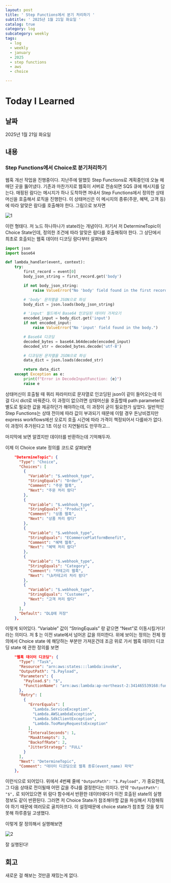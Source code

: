```yaml
---
layout: post
title: ' Step Functions에서 분기 처리하기 '
subtitle: ' 2025년 1월 21일 화요일 '
catalog: true
category: log
subcategory: weekly
tags:
  - log
  - weekly
  - january
  - 2025
  - step functions
  - aws
  - choice

---
```


# Today I Learned

## 날짜

2025년 1월 21일 화요일

## 내용

### Step Functions에서 Choice로 분기처리하기

 웹훅 개선 작업을 진행중이다. 지난주에 말했듯 Step Functions로 계획중인데 오늘 헤매던 곳을 뚫어냈다. 기존과 마찬가지로 웹훅이 서버로 전송되면 SQS 큐에 메시지를 담는다. 매핑된 람다는 메시지가 하나 도착하면 꺼내서  Step Functions에서 정의한 상태 머신을 호출해서 로직을 진행한다. 이 상태머신은 이 메시지의 종류(주문, 혜택, 고객 등)에 따라 알맞은 람다를 호출해야 한다. 그림으로 보자면

![1](https://cdn.jsdelivr.net/gh/junsoopooh/junsoopooh.github.io/img/log/2025/01/21/1.webp)

이런 형태다. 저 노드 하나하나가 state라는 개념이다. 저기서 저 DetermineTopic이 Choice State인데, 정의한 조건에 따라 알맞은 람다를 호출해줘야 한다. 그 상단에서 최초로 호출되는 웹훅 데이터 디코딩 람다부터 살펴보자

 

```python
import json
import base64

def lambda_handler(event, context):
    try:
        first_record = event[0]
        body_json_string = first_record.get('body')

        if not body_json_string:
            raise ValueError("No 'body' field found in the first record.")

        # 'body' 문자열을 JSON으로 파싱
        body_dict = json.loads(body_json_string)

        # 'input' 필드에서 Base64 인코딩된 데이터 가져오기
        encoded_input = body_dict.get('input')
        if not encoded_input:
            raise ValueError("No 'input' field found in the body.")

        # Base64 디코딩
        decoded_bytes = base64.b64decode(encoded_input)
        decoded_str = decoded_bytes.decode('utf-8')

        # 디코딩된 문자열을 JSON으로 파싱
        data_dict = json.loads(decoded_str)

        return data_dict
    except Exception as e:
        print(f"Error in DecodeInputFunction: {e}")
        raise e
```

 상태머신이 호출될 때 쿼리 파라미터로 문자열로 인코딩된 json이 같이 들어오는데 이걸 다시 dict로 바꿔준다. 이 과정이 없으려면 상태머신을 호출할때 path parameter로 별도로 필요한 값을 제공하던가 해야하는데, 이 과정이 굳이 필요한가 싶었다. 일반적인 Step Functions는 상태 전이에 따라 값이 부과되기 때문에 이럴 경우 돈낭비겠지만 express workflows에선 오로지 호출 시간에 따라 가격이 책정되어서 다를바가 없다. 이 과정이 추가된다고 1초 이상 더 지연될리도 만무하고…

 마지막에 보면 알겠지만 데이터를 반환하는데 기억해두자.

 이제 이 Choice state 정의를 코드로 살펴보면

```json
    "DetermineTopic": {
      "Type": "Choice",
      "Choices": [
        {
          "Variable": "$.webhook_type",
          "StringEquals": "Order",
          "Comment": "주문 웹훅",
          "Next": "주문 처리 람다"
        },
        {
          "Variable": "$.webhook_type",
          "StringEquals": "Product",
          "Comment": "상품 웹훅",
          "Next": "상품 처리 람다"
        },
        {
          "Variable": "$.webhook_type",
          "StringEquals": "ECommercePlatformBenefit",
          "Comment": "혜택 웹훅",
          "Next": "혜택 처리 람다"
        },
        {
          "Variable": "$.webhook_type",
          "StringEquals": "Category",
          "Comment": "카테고리 웹훅",
          "Next": "\b카테고리 처리 람다"
        },
        {
          "Variable": "$.webhook_type",
          "StringEquals": "Customer",
          "Next": "고객 처리 람다"
        }
      ],
      "Default": "DLQ에 저장"
    },
```

이렇게 되어있다. “Variable” 값이 “StringEquals” 랑 같으면 “Next”로 이동시킬거다! 라는 의미다. 저 $ 는 이전 state에서 넘어온 값을 의미한다. 위에 보이는 정의는 전체 정의에서 Choice state 에 해당하는 부분만 가져온건데 조금 위로 가서 웹훅 데이터 디코딩 state 에 관한 정의를 보면

```json
    "웹훅 데이터 디코딩": {
      "Type": "Task",
      "Resource": "arn:aws:states:::lambda:invoke",
      "OutputPath": "$.Payload",
      "Parameters": {
        "Payload.$": "$",
        "FunctionName": "arn:aws:lambda:ap-northeast-2:341465539168:function:WebhookUpgrade_EventNameDecode:$LATEST"
      },
      "Retry": [
        {
          "ErrorEquals": [
            "Lambda.ServiceException",
            "Lambda.AWSLambdaException",
            "Lambda.SdkClientException",
            "Lambda.TooManyRequestsException"
          ],
          "IntervalSeconds": 1,
          "MaxAttempts": 3,
          "BackoffRate": 2,
          "JitterStrategy": "FULL"
        }
      ],
      "Next": "DetermineTopic",
      "Comment": "데이터 디코딩으로 웹훅 종류(event_name) 파악"
    },
```

이런식으로 되어있다. 위에서 4번째 줄에 `"OutputPath": "$.Payload",` 가 중요한데, 그 다음 상태로 전이될때 어떤 값을 주냐를 결정한다는 의미다. 만약 `"OutputPath": "$",` 로 되어있으면 위 람다 함수에서 반환한 데이터에다가 이전 호출된 state의 실행 정보도 같이 반환된다. 그러면 저 Choice State가 참조해야할 값을 파싱해서 지정해줘야 하기 때문에 여러모로 골치아프다. 이 설정때문에 choice state가 참조할 것을 찾지 못해 하루종일 고생했다.

 이렇게 잘 정의해서 실행해보면

![2](https://cdn.jsdelivr.net/gh/junsoopooh/junsoopooh.github.io/img/log/2025/01/21/2.webp)

잘 실행된다!

## 회고

새로운 걸 해보는 것만큼 재밌는게 없다.